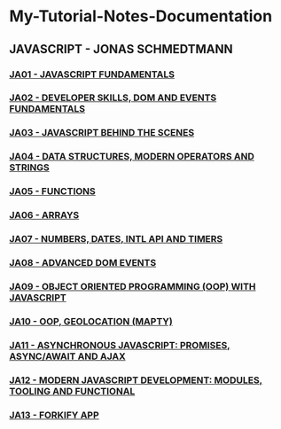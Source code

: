 # My-Tutorial-Notes-Documentation

## JAVASCRIPT  - JONAS SCHMEDTMANN

### [JA01 - JAVASCRIPT FUNDAMENTALS](/courses/JA01.md)

### [JA02 - DEVELOPER SKILLS, DOM AND EVENTS FUNDAMENTALS](/courses/JA02.md)

### [JA03 - JAVASCRIPT BEHIND THE SCENES](/courses/JA03.md)

### [JA04 - DATA STRUCTURES, MODERN OPERATORS AND STRINGS](/courses/JA04.md)

### [JA05 - FUNCTIONS](/courses/JA05.md)

### [JA06 - ARRAYS](/courses/JA06.md)

### [JA07 - NUMBERS, DATES, INTL API AND TIMERS](/courses/JA07.md)

### [JA08 - ADVANCED DOM EVENTS](/courses/JA08.md)

### [JA09 - OBJECT ORIENTED PROGRAMMING (OOP) WITH JAVASCRIPT](/courses/JA09.md)

### [JA10 - OOP, GEOLOCATION (MAPTY)](/courses/JA10.md)

### [JA11 - ASYNCHRONOUS JAVASCRIPT: PROMISES, ASYNC/AWAIT AND AJAX](/courses/JA11.md)

### [JA12 - MODERN JAVASCRIPT DEVELOPMENT: MODULES, TOOLING AND FUNCTIONAL](/courses/JA12.md)

### [JA13 - FORKIFY APP](/courses/JA13.md)

